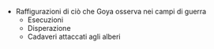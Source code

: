 - Raffigurazioni di ciò che Goya osserva nei campi di guerra
	- Esecuzioni
	- Disperazione
	- Cadaveri attaccati agli alberi